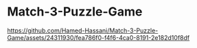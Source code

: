 # Match-3-Puzzle-Game


https://github.com/Hamed-Hassani/Match-3-Puzzle-Game/assets/24311930/fea786f0-f4f6-4ca0-8191-2e182d10f8df

